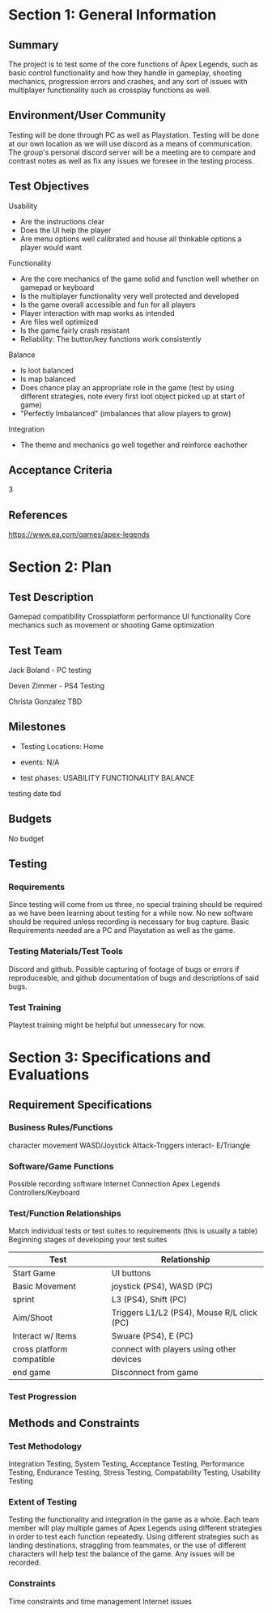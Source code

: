 # Section 1: General Information

## Summary

The project is to test some of the core functions of Apex Legends, such as basic control functionality and how they handle in gameplay, shooting mechanics, progression errors and crashes, and any sort of issues with multiplayer functionality such as crossplay functions as well.

## Environment/User Community
Testing will be done through PC as well as Playstation.
Testing will be done at our own location as we will use discord as a means
of communication. The group's personal discord server will be a meeting are to compare and contrast notes 
as well as fix any issues we foresee in the testing process.


## Test Objectives

 Usability
* Are the instructions clear
* Does the UI help the player
* Are menu options well calibrated and house all thinkable options a player would want

Functionality
* Are the core mechanics of the game solid and function well whether on gamepad or keyboard 
* Is the multiplayer functionality very well protected and developed
* Is the game overall accessible and fun for all players
* Player interaction with map works as intended
* Are files well optimized
* Is the game fairly crash resistant
* Reliability: The button/key functions work consistently
     
 Balance
* Is loot balanced
* Is map balanced
* Does chance play an appropriate role in the game (test by using different strategies, note every first loot object picked up at start of game) 
* "Perfectly Imbalanced" (imbalances that allow players to grow)
     
    
Integration
* The theme and mechanics go well together and reinforce eachother
  
  

## Acceptance Criteria

3

## References
https://www.ea.com/games/apex-legends

# Section 2: Plan
## Test Description

Gamepad compatibility
Crossplatform performance
UI functionality
Core mechanics such as movement or shooting
Game optimization

## Test Team

Jack Boland - 
PC testing

Deven Zimmer -
PS4 Testing

Christa Gonzalez
TBD
## Milestones

* Testing Locations: Home
* events: N/A

* test phases:
    USABILITY
    FUNCTIONALITY
    BALANCE

testing date tbd


## Budgets

No budget

## Testing
### Requirements

Since testing will come from us three, no special training should be required as we have been learning about testing for a while now. 
No new software should be required unless recording is necessary for bug capture.
Basic Requirements needed are a PC and Playstation as well as the game.

### Testing Materials/Test Tools

Discord and github.
Possible capturing of footage of bugs or errors if reproduceable, and github documentation of bugs and descriptions of said bugs.


### Test Training

Playtest training might be helpful but unnessecary for now.

# Section 3: Specifications and Evaluations

## Requirement Specifications

### Business Rules/Functions

character movement WASD/Joystick
Attack-Triggers
interact- E/Triangle

### Software/Game Functions

Possible recording software
Internet Connection 
Apex Legends
Controllers/Keyboard

### Test/Function Relationships

Match individual tests or test suites to requirements (this is usually a table)
Beginning stages of developing your test suites

| Test  | Relationship |
| ------------- | ------------- |
|Start Game | UI buttons |
| Basic Movement | joystick (PS4), WASD (PC)  |
| sprint | L3 (PS4), Shift (PC) |
| Aim/Shoot  | Triggers L1/L2 (PS4), Mouse R/L click (PC)  |
| Interact w/ Items| Swuare (PS4), E (PC) |
| cross platform compatible | connect with players using other devices |
|end game | Disconnect from game|

### Test Progression


## Methods and Constraints

### Test Methodology

Integration Testing, System Testing, Acceptance Testing, Performance Testing, Endurance Testing, Stress Testing, Compatability Testing, Usability Testing

### Extent of Testing
Testing the functionality and integration in the game as a whole.
Each team member will play multiple games of Apex Legends using different strategies in order to test each function repeatedly.
Using different strategies such as landing destinations, straggling from teammates, or the use of different characters
will help test the balance of the game. Any issues will be recorded.
### Constraints
Time constraints and time management
Internet issues
